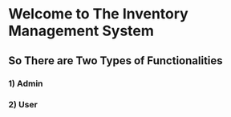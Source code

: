 # Welcome to The Inventory Management System

## So There are Two Types of Functionalities
### 1) Admin
### 2) User
